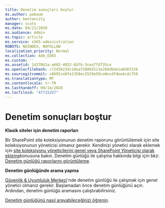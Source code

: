 ```yaml
---
title: Denetim sonuçları boştur
ms.author: pebaum
author: bentoncity
manager: scotv
ms.date: 04/21/2020
ms.audience: Admin
ms.topic: article
ms.service: o365-administration
ROBOTS: NOINDEX, NOFOLLOW
localization_priority: Normal
ms.collection: Adm_O365
ms.custom: ''
ms.assetid: 1437061a-a602-4853-b5fb-3cea7fd735ce
ms.openlocfilehash: c72d3623dc2deaf28892513e268db4e1a8d8f228
ms.sourcegitcommit: c6692ce0fa1358ec3529e59ca0ecdfdea4cdc759
ms.translationtype: MT
ms.contentlocale: tr-TR
ms.lasthandoff: 09/14/2020
ms.locfileid: "47715257"
---
```

# <a name="auditing-results-are-blank"></a>Denetim sonuçları boştur

 **Klasik siteler için denetim raporları**
  
Bir SharePoint site koleksiyonunun denetim raporunu görüntülemek için site koleksiyonunun yöneticisi olmanız gerekir. Kendinizi yönetici olarak eklemek için [site koleksiyonu yöneticilerini genel veya SharePoint Yöneticisi olarak ekleme](https://go.microsoft.com/fwlink/?linkid=869390)konusuna bakın. Denetim günlüğü ile çalışma hakkında bilgi için bkz: [Denetim günlüğü raporlarını görüntüleme](https://go.microsoft.com/fwlink/?linkid=395237). 
  
 **Denetim günlüğünde arama yapma**
  
[Güvenlik &amp; Uyumluluk Merkezi](https://protection.office.com)'nde denetim günlüğü ile çalışmak için genel yönetici olmanız gerekir. Başlamadan önce denetim günlüğünü açın. Ardından, denetim günlüğü aramasını çalıştırabilirsiniz. 
  
[Denetim günlüğünü nasıl arayabileceğinizi öğrenin](https://go.microsoft.com/fwlink/?linkid=708432).
  

